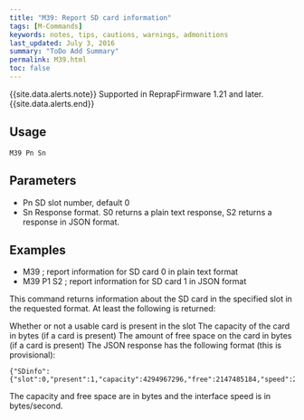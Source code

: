 ```yaml
---
title: "M39: Report SD card information" 
tags: [M-Commands]
keywords: notes, tips, cautions, warnings, admonitions
last_updated: July 3, 2016
summary: "ToDo Add Summary"
permalink: M39.html
toc: false
---
```


{{site.data.alerts.note}}
Supported in ReprapFirmware 1.21 and later.
{{site.data.alerts.end}}


## Usage ##
```
M39 Pn Sn 
```


## Parameters ##

+ Pn SD slot number, default 0
+ Sn Response format. S0 returns a plain text response, S2 returns a response in JSON format.

## Examples ##

+ M39 ; report information for SD card 0 in plain text format
+ M39 P1 S2 ; report information for SD card 1 in JSON format

This command returns information about the SD card in the specified slot in the requested format. At least the following is returned:

Whether or not a usable card is present in the slot
The capacity of the card in bytes (if a card is present)
The amount of free space on the card in bytes (if a card is present)
The JSON response has the following format (this is provisional):

```
{"SDinfo":{"slot":0,"present":1,"capacity":4294967296,"free":2147485184,"speed":20971520}}
```

The capacity and free space are in bytes and the interface speed is in bytes/second.
